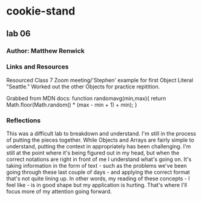 # cookie-stand

## lab 06

### Author: Matthew Renwick

### Links and Resources

Resourced Class 7 Zoom meeting/'Stephen' example for first Object Literal "Seattle." Worked out the other Objects for practice repitition. 

Grabbed from MDN docs:
 function randomavg(min,max){
  return Math.floor(Math.random() * (max - min + 1) + min);
}

### Reflections

This was a difficult lab to breakdown and understand. I'm still in the process of putting the pieces together. While Objects and Arrays are fairly simple to understand, putting the context in appropriately has been challenging. I'm still at the point where it's being figured out in my head, but when the correct notations are right in front of me I understand what's going on. It's taking information in the form of text - such as the problems we've been going through these last couple of days - and applying the correct format that's not quite lining up. In other words, my reading of these concepts - I feel like - is in good shape but my application is hurting. That's where I'll focus more of my attention going forward.